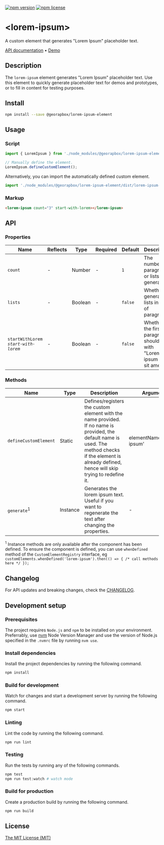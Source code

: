 [![npm version](https://img.shields.io/npm/v/@georapbox/lorem-ipsum-element.svg)](https://www.npmjs.com/package/@georapbox/lorem-ipsum-element)
[![npm license](https://img.shields.io/npm/l/@georapbox/lorem-ipsum-element.svg)](https://www.npmjs.com/package/@georapbox/lorem-ipsum-element)

[demo]: https://georapbox.github.io/lorem-ipsum-element/
[license]: https://github.com/georapbox/lorem-ipsum-element/blob/main/LICENSE
[changelog]: https://github.com/georapbox/lorem-ipsum-element/blob/main/CHANGELOG.md

# &lt;lorem-ipsum&gt;

A custom element that generates "Lorem Ipsum" placeholder text.

[API documentation](#api) &bull; [Demo][demo]

## Description

The `lorem-ipsum` element generates "Lorem Ipsum" placeholder text. Use this element to quickly generate placeholder text for demos and prototypes, or to fill in content for testing purposes.

## Install

```sh
npm install --save @georapbox/lorem-ipsum-element
```

## Usage

### Script

```js
import { LoremIpsum } from './node_modules/@georapbox/lorem-ipsum-element/dist/lorem-ipsum.js';

// Manually define the element.
LoremIpsum.defineCustomElement();
```

Alternatively, you can import the automatically defined custom element.

```js
import './node_modules/@georapbox/lorem-ipsum-element/dist/lorem-ipsum-defined.js';
```

### Markup

```html
<lorem-ipsum count="3" start-with-lorem></lorem-ipsum>
```

## API

### Properties
| Name | Reflects | Type | Required | Default | Description |
| ---- | -------- | ---- | -------- | ------- | ----------- |
| `count` | - | Number | - | `1` | The number of paragraphs or lists to generate. |
| `lists` | - | Boolean | - | `false` | Whether to generate lists instead of paragraphs. |
| `startWithLorem`<br>*`start-with-lorem`* | - | Boolean | - | `false` | Whether the first paragraph should start with "Lorem ipsum dolor sit amet...". |

### Methods

| Name | Type | Description | Arguments |
| ---- | ---- | ----------- | --------- |
| `defineCustomElement` | Static | Defines/registers the custom element with the name provided. If no name is provided, the default name is used. The method checks if the element is already defined, hence will skip trying to redefine it. | elementName='lorem-ipsum' |
| `generate`<sup>1</sup> | Instance | Generates the lorem ipsum text. Useful if you want to regenerate the text after changing the properties. | - |

<sup>1</sup> Instance methods are only available after the component has been defined. To ensure the component is defined, you can use `whenDefined` method of the `CustomElementRegistry` interface, eg `customElements.whenDefined('lorem-ipsum').then(() => { /* call methods here */ });`

## Changelog

For API updates and breaking changes, check the [CHANGELOG][changelog].

## Development setup

### Prerequisites

The project requires `Node.js` and `npm` to be installed on your environment. Preferrably, use [nvm](https://github.com/nvm-sh/nvm) Node Version Manager and use the version of Node.js specified in the `.nvmrc` file by running `nvm use`.

### Install dependencies

Install the project dependencies by running the following command.

```sh
npm install
```

### Build for development

Watch for changes and start a development server by running the following command.

```sh
npm start
```

### Linting

Lint the code by running the following command.

```sh
npm run lint
```

### Testing

Run the tests by running any of the following commands.

```sh
npm test
npm run test:watch # watch mode
```

### Build for production

Create a production build by running the following command.

```sh
npm run build
```

## License

[The MIT License (MIT)][license]
